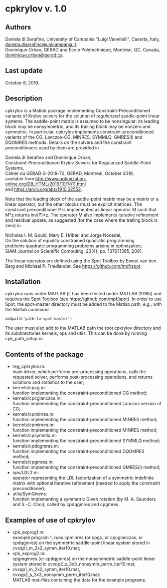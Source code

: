 # cpkrylov v. 1.0


## Authors

Daniela di Serafino, University of Campania "Luigi Vanvitelli", Caserta, Italy,
daniela.diserafino@unicampania.it.   
Dominique Orban, GERAD and École Polytechnique, Montréal, QC, Canada,
dominique.orban@gerad.ca.

## Last update

October 8, 2019.

## Description

cpkrylov is a Matlab package implementing Constraint-Preconditioned variants of
Krylov solvers for the solution of *regularized* saddle-point linear systems.
The saddle-point matrix is assumed to be nonsingular; its leading block may be
nonsymmetric, and its trailing block may be nonzero and symmetric.
In particular, cpkrylov implements constraint-preconditioned variants of the
CG, Lanczos-CG, MINRES, SYMMLQ, GMRES(l) and DQGMRES methods.
Details on the solvers and the constraint preconditioners used by them are provided in

   Daniela di Serafino and Dominique Orban,    
   Constraint-Preconditioned Krylov Solvers for Regularized Saddle-Point Systems,   
   Cahier du GERAD G-2019-72, GERAD, Montreal, October 2019,    
   available from http://www.optimization-online.org/DB_HTML/2019/10/7411.html    
   and https://arxiv.org/abs/1910.02552.

Note that the leading block of the saddle-point matrix may be a matrix or a
linear operator, but the other blocks must be explicit matrices. The constraint
preconditioner P is implemented as linear operator M such that M\*z returns
inv(P)\*z. The operator M also implements iterative refinement and residual update,
as suggested (for the case where the trailing block is zero) in

   Nicholas I. M. Gould, Mary E. Hribar, and Jorge Nocedal,  
   On the solution of equality constrained quadratic programming    
   problems quadratic programming problems arising in optimization,    
   SIAM Journal on Scientific Computing, 23(4), pp. 1376?1395, 2001.

The linear operatos are defined using the Spot Toolbox by Ewout van
den Berg and Michael P. Friedlander. See https://github.com/mpf/spot.

## Installation

cpkrylov runs under MATLAB (it has been tested under MATLAB 2018b) and requires
the Spot Toolbox (see https://github.com/mpf/spot). In order to use Spot, the
spot-master directory must be added to the Matlab path, e.g., with the Matlab command

    addpath('path-to-spot-master')

The user must also add to the MATLAB path the root cpkrylov directory and its subdirectories
kernels, ops and utils. This can be done by running cpk_path_setup.m.

## Contents of the package

- reg_cpkrylov.m:    
  main driver, which performs pre-processing operations, calls the requested solver,
  performs post-processing operations, and returns solutions and statistics to the user;                 
- kernels/cpcg.m:    
  function implementing the constraint-preconditioned CG method;  
- kernels/cpcglanczos.m:    
  function implementing the constraint-preconditioned Lanczos version of CG;  
- kernels/cpminres.m:    
  function implementing the constraint-preconditioned MINRES method;  
- kernels/cpminres.m:    
  function implementing the constraint-preconditioned MINRES method;  
- kernels/cpsymmlq.m:    
  function implementing the constraint-preconditioned SYMMLQ method;  
- kernels/cpdqgmres.m:    
  function implementing the constraint-preconditioned DQGMRES method;  
- kernels/cpgmres.m:    
  function implementing the constraint-preconditioned GMRES(l) method;  
- ops/LDL2.m:    
  operator representing the LDL factorization of a symmetric indefinite matrix with optional
  iterative refinement (needed to apply the constraint preconditioner);           
- utils/SymGivens:    
  function implementing a symmetric Given rotation (by M. A. Saunders and S.-C. Choi),
  called by cpdqgmres and cpgmres.  

## Examples of use of cpkrylov

- cpk_exprog1.m:    
  example program 1, runs cpminres (or cpgc, or cpcglanczos, or cpdqgmres) on the symmetric
  saddle-point linear system stored in cvxqp1_m_2x2_symm_iter10.mat;                           
- cpk_exprog2.m:    
  cpgmgmres (or cpdqgmres) on the nonsymmetric saddle-point linear system stored in
  cvxqp2_s_3x3_nonsymm_perm_iter10.mat;                        
- cvxqp1_m_2x2_symm_iter10.mat, cvxqp2_s_3x3_nonsymm_perm_iter10.mat:    
  MATLAB mat-files containing the data for the example programs.
